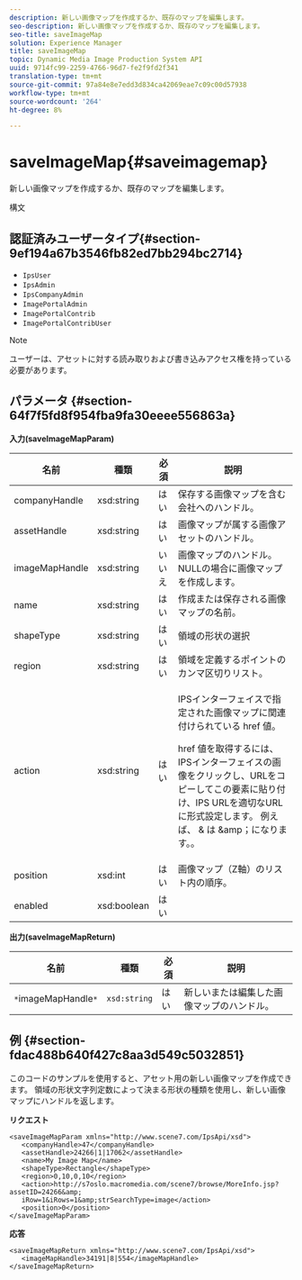 ```yaml
---
description: 新しい画像マップを作成するか、既存のマップを編集します。
seo-description: 新しい画像マップを作成するか、既存のマップを編集します。
seo-title: saveImageMap
solution: Experience Manager
title: saveImageMap
topic: Dynamic Media Image Production System API
uuid: 9714fc99-2259-4766-96d7-fe2f9fd2f341
translation-type: tm+mt
source-git-commit: 97a84e8e7edd3d834ca42069eae7c09c00d57938
workflow-type: tm+mt
source-wordcount: '264'
ht-degree: 8%

---
```



# saveImageMap{#saveimagemap}

新しい画像マップを作成するか、既存のマップを編集します。

構文

## 認証済みユーザータイプ{#section-9ef194a67b3546fb82ed7bb294bc2714}

* `IpsUser`
* `IpsAdmin`
* `IpsCompanyAdmin`
* `ImagePortalAdmin`
* `ImagePortalContrib`
* `ImagePortalContribUser`

>[!NOTE]
>
>ユーザーは、アセットに対する読み取りおよび書き込みアクセス権を持っている必要があります。

## パラメータ {#section-64f7f5fd8f954fba9fa30eeee556863a}

**入力(saveImageMapParam)**

<table id="table_49649036F46941D2B1F28515674E533B"> 
 <thead> 
  <tr> 
   <th colname="col1" class="entry"> 名前 </th> 
   <th colname="col2" class="entry"> 種類 </th> 
   <th colname="col3" class="entry"> 必須 </th> 
   <th colname="col4" class="entry"> 説明 </th> 
  </tr> 
 </thead>
 <tbody> 
  <tr> 
   <td colname="col1"> <span class="codeph"> <span class="varname"> companyHandle  </span> </span> </td> 
   <td colname="col2"> <span class="codeph"> xsd:string  </span> </td> 
   <td colname="col3"> はい </td> 
   <td colname="col4"> 保存する画像マップを含む会社へのハンドル。 </td> 
  </tr> 
  <tr> 
   <td colname="col1"> <span class="codeph"> <span class="varname"> assetHandle  </span> </span> </td> 
   <td colname="col2"> <span class="codeph"> xsd:string  </span> </td> 
   <td colname="col3"> はい </td> 
   <td colname="col4"> 画像マップが属する画像アセットのハンドル。 </td> 
  </tr> 
  <tr> 
   <td colname="col1"> <span class="codeph"> <span class="varname"> imageMapHandle  </span> </span> </td> 
   <td colname="col2"> <span class="codeph"> xsd:string  </span> </td> 
   <td colname="col3"> いいえ </td> 
   <td colname="col4"> 画像マップのハンドル。 NULLの場合に画像マップを作成します。 </td> 
  </tr> 
  <tr> 
   <td colname="col1"> <span class="codeph"> <span class="varname"> name  </span> </span> </td> 
   <td colname="col2"> <span class="codeph"> xsd:string  </span> </td> 
   <td colname="col3"> はい </td> 
   <td colname="col4"> 作成または保存される画像マップの名前。 </td> 
  </tr> 
  <tr> 
   <td colname="col1"> <span class="codeph"> <span class="varname"> shapeType  </span> </span> </td> 
   <td colname="col2"> <span class="codeph"> xsd:string  </span> </td> 
   <td colname="col3"> はい </td> 
   <td colname="col4"> 領域の形状の選択 </td> 
  </tr> 
  <tr> 
   <td colname="col1"> <span class="codeph"> <span class="varname"> region  </span> </span> </td> 
   <td colname="col2"> <span class="codeph"> xsd:string  </span> </td> 
   <td colname="col3"> はい </td> 
   <td colname="col4"> 領域を定義するポイントのカンマ区切りリスト。 </td> 
  </tr> 
  <tr> 
   <td colname="col1"> <span class="codeph"> <span class="varname"> action  </span> </span> </td> 
   <td colname="col2"> <span class="codeph"> xsd:string  </span> </td> 
   <td colname="col3"> はい </td> 
   <td colname="col4"> <p>IPSインターフェイスで指定された画像マップに関連付けられている<span class="codeph"> href </span>値。 </p> <p><span class="codeph"> href </span>値を取得するには、IPSインターフェイスの画像をクリックし、URLをコピーしてこの要素に貼り付け、IPS URLを適切なURLに形式設定します。 例えば、<span class="codeph"> &amp; </span>は<span class="codeph"> &amp;amp；になります。</span>。 </p> </td> 
  </tr> 
  <tr> 
   <td colname="col1"> <span class="codeph"> <span class="varname"> position  </span> </span> </td> 
   <td colname="col2"> <span class="codeph"> xsd:int  </span> </td> 
   <td colname="col3"> はい </td> 
   <td colname="col4"> 画像マップ（Z軸）のリスト内の順序。 </td> 
  </tr> 
  <tr> 
   <td colname="col1"> <span class="codeph"> <span class="varname"> enabled  </span> </span> </td> 
   <td colname="col2"> <span class="codeph"> xsd:boolean  </span> </td> 
   <td colname="col3"> はい </td> 
   <td colname="col4"></td> 
  </tr> 
 </tbody> 
</table>

**出力(saveImageMapReturn)**

| 名前 | 種類 | 必須 | 説明 |
|---|---|---|---|
| `*`imageMapHandle`*` | `xsd:string` | はい | 新しいまたは編集した画像マップのハンドル。 |

## 例 {#section-fdac488b640f427c8aa3d549c5032851}

このコードのサンプルを使用すると、アセット用の新しい画像マップを作成できます。 領域の形状文字列定数によって決まる形状の種類を使用し、新しい画像マップにハンドルを返します。

**リクエスト**

```
<saveImageMapParam xmlns="http://www.scene7.com/IpsApi/xsd"> 
   <companyHandle>47</companyHandle> 
   <assetHandle>24266|1|17062</assetHandle> 
   <name>My Image Map</name> 
   <shapeType>Rectangle</shapeType> 
   <region>0,10,0,10</region> 
   <action>http://s7oslo.macromedia.com/scene7/browse/MoreInfo.jsp?assetID=24266&amp; 
   iRow=1&iRows=1&amp;strSearchType=image</action> 
   <position>0</position> 
</saveImageMapParam>
```

**応答**

```
<saveImageMapReturn xmlns="http://www.scene7.com/IpsApi/xsd"> 
   <imageMapHandle>34191|8|554</imageMapHandle> 
</saveImageMapReturn>
```

